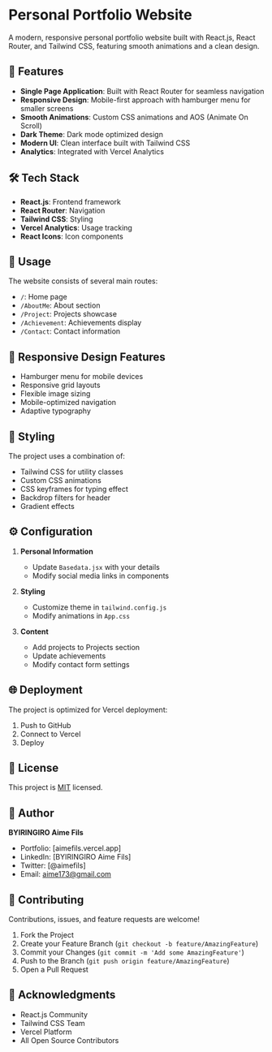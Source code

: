 # Personal Portfolio Website

A modern, responsive personal portfolio website built with React.js, React Router, and Tailwind CSS, featuring smooth animations and a clean design.

## 🚀 Features

- **Single Page Application**: Built with React Router for seamless navigation
- **Responsive Design**: Mobile-first approach with hamburger menu for smaller screens
- **Smooth Animations**: Custom CSS animations and AOS (Animate On Scroll)
- **Dark Theme**: Dark mode optimized design
- **Modern UI**: Clean interface built with Tailwind CSS
- **Analytics**: Integrated with Vercel Analytics

## 🛠️ Tech Stack

- **React.js**: Frontend framework
- **React Router**: Navigation
- **Tailwind CSS**: Styling
- **Vercel Analytics**: Usage tracking
- **React Icons**: Icon components


## 🔧 Usage

The website consists of several main routes:
- `/`: Home page
- `/AboutMe`: About section
- `/Project`: Projects showcase
- `/Achievement`: Achievements display
- `/Contact`: Contact information

## 📱 Responsive Design Features

- Hamburger menu for mobile devices
- Responsive grid layouts
- Flexible image sizing
- Mobile-optimized navigation
- Adaptive typography

## 🎨 Styling

The project uses a combination of:
- Tailwind CSS for utility classes
- Custom CSS animations
- CSS keyframes for typing effect
- Backdrop filters for header
- Gradient effects

## ⚙️ Configuration

1. **Personal Information**
   - Update `Basedata.jsx` with your details
   - Modify social media links in components

2. **Styling**
   - Customize theme in `tailwind.config.js`
   - Modify animations in `App.css`

3. **Content**
   - Add projects to Projects section
   - Update achievements
   - Modify contact form settings

## 🌐 Deployment

The project is optimized for Vercel deployment:

1. Push to GitHub
2. Connect to Vercel
3. Deploy

## 📝 License

This project is [MIT](LICENSE) licensed.

## 👤 Author

**BYIRINGIRO Aime Fils**

- Portfolio: [aimefils.vercel.app]
- LinkedIn: [BYIRINGIRO Aime Fils]
- Twitter: [@aimefils]
- Email: aime173@gmail.com

## 🤝 Contributing

Contributions, issues, and feature requests are welcome!

1. Fork the Project
2. Create your Feature Branch (`git checkout -b feature/AmazingFeature`)
3. Commit your Changes (`git commit -m 'Add some AmazingFeature'`)
4. Push to the Branch (`git push origin feature/AmazingFeature`)
5. Open a Pull Request

## 💫 Acknowledgments

- React.js Community
- Tailwind CSS Team
- Vercel Platform
- All Open Source Contributors

